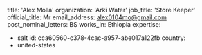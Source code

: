 title: 'Alex Molla'
organization: 'Arki Water'
job_title: 'Store Keeper'
official_title: Mr
email_address: alex0104mo@gmail.com
post_nominal_letters: BS
works_in: Ethiopia
expertise:
  - salt
id: cca60560-c378-4cac-a957-abe017a122fb
country:
  - united-states
